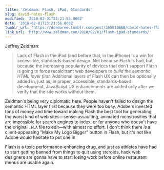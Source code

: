 ```yaml
---
title: 'Zeldman: Flash, iPad, Standards'
slug: david-hates-flash
modified: '2010-02-01T23:21:56.000Z'
date: '2010-02-01T23:21:56.000Z'
tumblr_url: 'https://ddemaree.tumblr.com/post/365810660/david-hates-flash'
link_url: 'http://www.zeldman.com/2010/02/01/flash-ipad-standards/'
---
```

Jeffrey Zeldman:

> Lack of Flash in the iPad (and before that, in the iPhone) is a win for accessible, standards-based design. Not because Flash is bad, but because the increasing popularity of devices that don’t support Flash is going to force recalcitrant web developers to _build the semantic HTML layer first._ Additional layers of Flash UX can then be optionally added in, just as, in proper, accessible, standards-based development, JavaScript UX enhancements are added only after we verify that the site works without them.

Zeldman's being very diplomatic here. People haven't failed to design the semantic HTML layer first because they were too busy. Adobe's invested tons of money and time toward making Flash the best tool for generating the worst kind of web sites—sense-assaulting, animated monstrosities that are impossible for search engines to index, or for anyone who doesn't have the original `.FLA` file to edit—with almost no effort. I don't think there _is_ a client-appeasing "Make My Logo Bigger" button in Flash, but it's not like Adobe would hesitate to put one in.

Flash is a toxic performance-enhancing drug, and just as athletes have had to start getting banned from things to quit using steroids, hack web designers are gonna have to start losing work before online restaurant menus are usable again.
